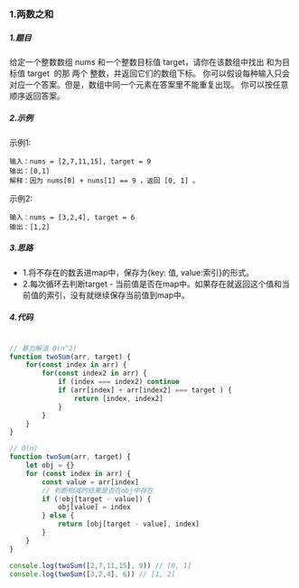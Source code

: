 ### 1.两数之和

##### 1.题目
给定一个整数数组 nums 和一个整数目标值 target，请你在该数组中找出 和为目标值 target  的那 两个 整数，并返回它们的数组下标。
你可以假设每种输入只会对应一个答案。但是，数组中同一个元素在答案里不能重复出现。
你可以按任意顺序返回答案。

##### 2.示例
示例1:
```
输入：nums = [2,7,11,15], target = 9
输出：[0,1]
解释：因为 nums[0] + nums[1] == 9 ，返回 [0, 1] 。
```

示例2:
```
输入：nums = [3,2,4], target = 6
输出：[1,2]
```

##### 3.思路
- 1.将不存在的数丢进map中，保存为{key: 值, value:索引}的形式。
- 2.每次循环去判断target - 当前值是否在map中。如果存在就返回这个值和当前值的索引，没有就继续保存当前值到map中。

##### 4.代码
```javascript
  
// 暴力解法 O(n^2)
function twoSum(arr, target) {
    for(const index in arr) {
        for(const index2 in arr) {
            if (index === index2) continue
            if (arr[index] + arr[index2] === target ) {
                return [index, index2]
            }
        }
    }
}

// O(n)
function twoSum(arr, target) {
    let obj = {}
    for (const index in arr) {
        const value = arr[index]
        // 判断相减的结果是否在obj中存在
        if (!obj[target - value]) {
            obj[value] = index
        } else {
            return [obj[target - value], index]
        }
    }
}

console.log(twoSum([2,7,11,15], 9)) // [0, 1]
console.log(twoSum([3,2,4], 6)) // [1, 2]
```